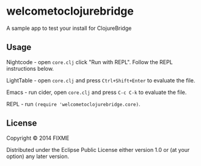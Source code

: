 # welcometoclojurebridge

A sample app to test your install for ClojureBridge

## Usage

Nightcode - open `core.clj` click "Run with REPL". Follow the REPL instructions below.

LightTable - open `core.clj` and press `Ctrl+Shift+Enter` to evaluate the file.

Emacs - run cider, open `core.clj` and press `C-c C-k` to evaluate the file.

REPL - run `(require 'welcometoclojurebridge.core)`.

## License

Copyright © 2014 FIXME

Distributed under the Eclipse Public License either version 1.0 or (at
your option) any later version.
